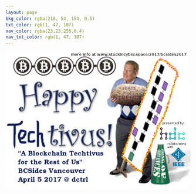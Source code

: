 ```yaml
---
layout: page
bkg_color: rgba(216, 54, 154, 0.5)
txt_color: rgb(1, 47, 107)
nav_color: rgba(23,23,255,0.4)
nav_txt_color: rgb(1, 47, 107)
---
```


![April 5 2017 - BCSides Vancouver Free Drop-in Blockchain Summit](/images/2017projects/techtivus.png)
